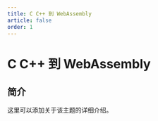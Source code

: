 ```yaml
---
title: C C++ 到 WebAssembly
article: false
order: 1
---
```


# C C++ 到 WebAssembly

## 简介

这里可以添加关于该主题的详细介绍。
